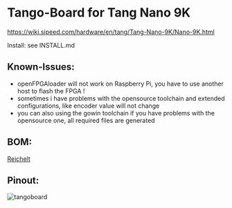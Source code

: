 # Tango-Board for Tang Nano 9K

https://wiki.sipeed.com/hardware/en/tang/Tang-Nano-9K/Nano-9K.html

Install: see INSTALL.md

## Known-Issues:
* openFPGAloader will not work on Raspberry Pi, you have to use another host to flash the FPGA !
* sometimes i have problems with the opensource toolchain and extended configurations, like encoder value will not change
* you can also using the gowin toolchain if you have problems with the opensource one, all required files are generated


## BOM:

[Reichelt](https://www.reichelt.de/my/2063538)

## Pinout:

![tangoboard](https://raw.githubusercontent.com/multigcs/LinuxCNC-RIO/main/configs/Tangoboard/tangnano9k-board-pinout.png)


